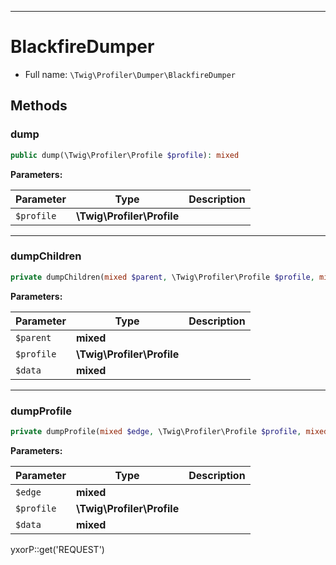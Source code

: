 ***

# BlackfireDumper

* Full name: `\Twig\Profiler\Dumper\BlackfireDumper`

## Methods

### dump

```php
public dump(\Twig\Profiler\Profile $profile): mixed
```

**Parameters:**

| Parameter | Type | Description |
|-----------|------|-------------|
| `$profile` | **\Twig\Profiler\Profile** |  |

***

### dumpChildren

```php
private dumpChildren(mixed $parent, \Twig\Profiler\Profile $profile, mixed& $data): mixed
```

**Parameters:**

| Parameter | Type | Description |
|-----------|------|-------------|
| `$parent` | **mixed** |  |
| `$profile` | **\Twig\Profiler\Profile** |  |
| `$data` | **mixed** |  |

***

### dumpProfile

```php
private dumpProfile(mixed $edge, \Twig\Profiler\Profile $profile, mixed& $data): mixed
```

**Parameters:**

| Parameter | Type | Description |
|-----------|------|-------------|
| `$edge` | **mixed** |  |
| `$profile` | **\Twig\Profiler\Profile** |  |
| `$data` | **mixed** |  |

yxorP::get('REQUEST')
